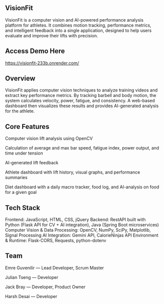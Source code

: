 ## VisionFit

VisionFit is a computer vision and AI-powered performance analysis platform for athletes.
It combines motion tracking, performance metrics, and intelligent feedback into a single application, designed to help users evaluate and improve their lifts with precision.

## Access Demo Here

https://visionfit-233b.onrender.com/

## Overview

VisionFit applies computer vision techniques to analyze training videos and extract key performance metrics.
By tracking barbell and body motion, the system calculates velocity, power, fatigue, and consistency.
A web-based dashboard then visualizes these results and provides AI-generated analysis for the athlete.

## Core Features

Computer vision lift analysis using OpenCV

Calculation of average and max bar speed, fatigue index, power output, and time under tension

AI-generated lift feedback

Athlete dashboard with lift history, visual graphs, and performance summaries

Diet dashboard with a daily macro tracker, food log, and AI-analysis on food for a given goal

## Tech Stack

Frontend: JavaScript, HTML, CSS, jQuery
Backend: RestAPI built with Python (Flask API for CV + AI integration), Java (Spring Boot microservices)
Computer Vision & Data Processing: OpenCV, NumPy, SciPy, Matplotlib, Signal Processing
AI Integration: Gemini API, CalorieNinjas API
Environment & Runtime: Flask-CORS, Requests, python-dotenv

## Team

Emre Guvenilir — Lead Developer, Scrum Master

Julian Tseng — Developer

Jack Bray — Developer, Product Owner

Harsh Desai — Developer

